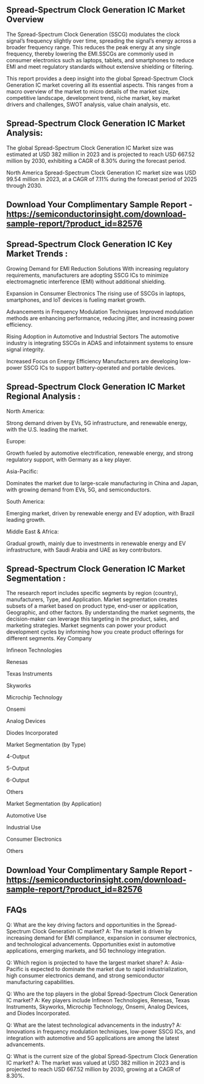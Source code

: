 ## Spread-Spectrum Clock Generation IC Market Overview
The Spread-Spectrum Clock Generation (SSCG) modulates the clock signal’s frequency slightly over time, spreading the signal’s energy across a broader frequency range. This reduces the peak energy at any single frequency, thereby lowering the EMI.SSCGs are commonly used in consumer electronics such as laptops, tablets, and smartphones to reduce EMI and meet regulatory standards without extensive shielding or filtering.

This report provides a deep insight into the global Spread-Spectrum Clock Generation IC market covering all its essential aspects. This ranges from a macro overview of the market to micro details of the market size, competitive landscape, development trend, niche market, key market drivers and challenges, SWOT analysis, value chain analysis, etc.

## Spread-Spectrum Clock Generation IC Market Analysis:
The global Spread-Spectrum Clock Generation IC Market size was estimated at USD 382 million in 2023 and is projected to reach USD 667.52 million by 2030, exhibiting a CAGR of 8.30% during the forecast period.

North America Spread-Spectrum Clock Generation IC market size was USD 99.54 million in 2023, at a CAGR of 7.11% during the forecast period of 2025 through 2030.

## Download Your Complimentary Sample Report - https://semiconductorinsight.com/download-sample-report/?product_id=82576   


## Spread-Spectrum Clock Generation IC Key Market Trends  :
Growing Demand for EMI Reduction Solutions
With increasing regulatory requirements, manufacturers are adopting SSCG ICs to minimize electromagnetic interference (EMI) without additional shielding.

Expansion in Consumer Electronics
The rising use of SSCGs in laptops, smartphones, and IoT devices is fueling market growth.

Advancements in Frequency Modulation Techniques
Improved modulation methods are enhancing performance, reducing jitter, and increasing power efficiency.

Rising Adoption in Automotive and Industrial Sectors
The automotive industry is integrating SSCGs in ADAS and infotainment systems to ensure signal integrity.

Increased Focus on Energy Efficiency
Manufacturers are developing low-power SSCG ICs to support battery-operated and portable devices.

## Spread-Spectrum Clock Generation IC Market Regional Analysis :
North America:

Strong demand driven by EVs, 5G infrastructure, and renewable energy, with the U.S. leading the market.

Europe:

Growth fueled by automotive electrification, renewable energy, and strong regulatory support, with Germany as a key player.

Asia-Pacific:

Dominates the market due to large-scale manufacturing in China and Japan, with growing demand from EVs, 5G, and semiconductors.

South America:

Emerging market, driven by renewable energy and EV adoption, with Brazil leading growth.

Middle East & Africa:

Gradual growth, mainly due to investments in renewable energy and EV infrastructure, with Saudi Arabia and UAE as key contributors.

## Spread-Spectrum Clock Generation IC Market Segmentation :
The research report includes specific segments by region (country), manufacturers, Type, and Application. Market segmentation creates subsets of a market based on product type, end-user or application, Geographic, and other factors. By understanding the market segments, the decision-maker can leverage this targeting in the product, sales, and marketing strategies. Market segments can power your product development cycles by informing how you create product offerings for different segments.
Key Company

Infineon Technologies

Renesas

Texas Instruments

Skyworks

Microchip Technology

Onsemi

Analog Devices

Diodes Incorporated

Market Segmentation (by Type)

4-Output

5-Output

6-Output

Others

Market Segmentation (by Application)

Automotive Use

Industrial Use

Consumer Electronics

Others

## Download Your Complimentary Sample Report - https://semiconductorinsight.com/download-sample-report/?product_id=82576  

## FAQs

Q: What are the key driving factors and opportunities in the Spread-Spectrum Clock Generation IC market?
A: The market is driven by increasing demand for EMI compliance, expansion in consumer electronics, and technological advancements. Opportunities exist in automotive applications, emerging markets, and 5G technology integration.


Q: Which region is projected to have the largest market share?
A: Asia-Pacific is expected to dominate the market due to rapid industrialization, high consumer electronics demand, and strong semiconductor manufacturing capabilities.


Q: Who are the top players in the global Spread-Spectrum Clock Generation IC market?
A: Key players include Infineon Technologies, Renesas, Texas Instruments, Skyworks, Microchip Technology, Onsemi, Analog Devices, and Diodes Incorporated.


Q: What are the latest technological advancements in the industry?
A: Innovations in frequency modulation techniques, low-power SSCG ICs, and integration with automotive and 5G applications are among the latest advancements.


Q: What is the current size of the global Spread-Spectrum Clock Generation IC market?
A: The market was valued at USD 382 million in 2023 and is projected to reach USD 667.52 million by 2030, growing at a CAGR of 8.30%.

